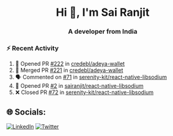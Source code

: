 <h1 align="center">Hi 👋, I'm Sai Ranjit</h1>
<h3 align="center">A developer from India</h3>

### :zap: Recent Activity

<!--START_SECTION:activity-->
1. 💪 Opened PR [#222](https://github.com/credebl/adeya-wallet/pull/222) in [credebl/adeya-wallet](https://github.com/credebl/adeya-wallet)
2. 🎉 Merged PR [#221](https://github.com/credebl/adeya-wallet/pull/221) in [credebl/adeya-wallet](https://github.com/credebl/adeya-wallet)
3. 🗣 Commented on [#71](https://github.com/serenity-kit/react-native-libsodium/pull/71#issuecomment-2392040886) in [serenity-kit/react-native-libsodium](https://github.com/serenity-kit/react-native-libsodium)
4. 💪 Opened PR [#2](https://github.com/sairanjit/react-native-libsodium/pull/2) in [sairanjit/react-native-libsodium](https://github.com/sairanjit/react-native-libsodium)
5. ❌ Closed PR [#72](https://github.com/serenity-kit/react-native-libsodium/pull/72) in [serenity-kit/react-native-libsodium](https://github.com/serenity-kit/react-native-libsodium)
<!--END_SECTION:activity-->

## 🌐 Socials:
[![LinkedIn](https://img.shields.io/badge/LinkedIn-%230077B5.svg?logo=linkedin&logoColor=white)](https://linkedin.com/in/sairanjit) [![Twitter](https://img.shields.io/badge/Twitter-%231DA1F2.svg?logo=Twitter&logoColor=white)](https://twitter.com/sairanjit_) 
